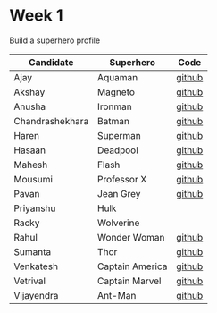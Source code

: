 # Week 1

Build a superhero profile

| Candidate | Superhero | Code |
| --------- | --------- | ---- |
| Ajay | Aquaman | [github](https://github.com/AjayPaudel3002/masai-week-1) |
| Akshay | Magneto | [github](https://github.com/AkshayKanna/masai-week-1) |
| Anusha | Ironman | [github](https://github.com/AnushaRImdapur/Masai_Week1) |
| Chandrashekhara | Batman | [github](https://github.com/Chandra6160/masai-week-1) |
| Haren | Superman | [github](https://github.com/hc1997/masai-week-1) |
| Hasaan | Deadpool | [github](https://github.com/mohamedhassanmn/masai-week-1) |
| Mahesh | Flash | [github](https://github.com/mahi-mp/masai-week-1) |
| Mousumi | Professor X | [github](https://github.com/mousumiahmed/masasi-week-1) |
| Pavan | Jean Grey | [github](https://github.com/Pavanpatil08/masai-week-1) |
| Priyanshu | Hulk |  |
| Racky | Wolverine | |
| Rahul | Wonder Woman | [github](https://github.com/RaulB-masai/masai-week-1) |
| Sumanta | Thor | [github](https://github.com/Sumanta-123/masai-week-1) |
| Venkatesh | Captain America | [github](https://github.com/kesh201984/masai-week-1) |
| Vetrival | Captain Marvel | [github](https://github.com/vetrivelcsamy/masai-week-1) |
| Vijayendra | Ant-Man | [github](https://github.com/vizz-bob/masai-week-1) |